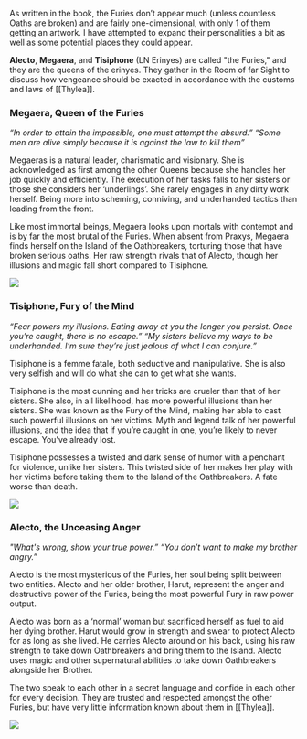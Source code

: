 As written in the book, the Furies don’t appear much (unless countless Oaths are broken) and are fairly one-dimensional, with only 1 of them getting an artwork. I have attempted to expand their personalities a bit as well as some potential places they could appear.

**Alecto**, **Megaera**, and **Tisiphone** (LN Erinyes) are called "the Furies," and they are the queens of the erinyes. They gather in the Room of far Sight to discuss how vengeance should be exacted in accordance with the customs and laws of [[Thylea]].

### Megaera, Queen of the Furies
*“In order to attain the impossible, one must attempt the absurd.”*
_“Some men are alive simply because it is against the law to kill them”_

Megaeras is a natural leader, charismatic and visionary. She is acknowledged as first among the other Queens because she handles her job quickly and efficiently. The execution of her tasks falls to her sisters or those she considers her ‘underlings’. She rarely engages in any dirty work herself. Being more into scheming, conniving, and underhanded tactics than leading from the front.

Like most immortal beings, Megaera looks upon mortals with contempt and is by far the most brutal of the Furies. When absent from Praxys, Megaera finds herself on the Island of the Oathbreakers, torturing those that have broken serious oaths. Her raw strength rivals that of Alecto, though her illusions and magic fall short compared to Tisiphone.

![](https://assets.forge-vtt.com/63545c07a653017066057503/Tokens/OotD/Megaera%2C%20the%20Fury%202.jpg)

### Tisiphone, Fury of the Mind
_“Fear powers my illusions. Eating away at you the longer you persist. Once you’re caught, there is no escape.”_
_“My sisters believe my ways to be underhanded. I’m sure they’re just jealous of what I can conjure.”_

Tisiphone is a femme fatale, both seductive and manipulative. She is also very selfish and will do what she can to get what she wants.

Tisiphone is the most cunning and her tricks are crueler than that of her sisters. She also, in all likelihood, has more powerful illusions than her sisters. She was known as the Fury of the Mind, making her able to cast such powerful illusions on her victims. Myth and legend talk of her powerful illusions, and the idea that if you’re caught in one, you’re likely to never escape. You’ve already lost.

Tisiphone possesses a twisted and dark sense of humor with a penchant for violence, unlike her sisters. This twisted side of her makes her play with her victims before taking them to the Island of the Oathbreakers. A fate worse than death.

![](https://assets.forge-vtt.com/63545c07a653017066057503/Tokens/OotD/Tisiphone%2C%20the%20Fury.jpg)

### Alecto, the Unceasing Anger

_"What's wrong, show your true power.”_
_“You don’t want to make my brother angry.”_

Alecto is the most mysterious of the Furies, her soul being split between two entities. Alecto and her older brother, Harut, represent the anger and destructive power of the Furies, being the most powerful Fury in raw power output.

Alecto was born as a ‘normal’ woman but sacrificed herself as fuel to aid her dying brother. Harut would grow in strength and swear to protect Alecto for as long as she lived. He carries Alecto around on his back, using his raw strength to take down Oathbreakers and bring them to the Island. Alecto uses magic and other supernatural abilities to take down Oathbreakers alongside her Brother.

The two speak to each other in a secret language and confide in each other for every decision. They are trusted and respected amongst the other Furies, but have very little information known about them in [[Thylea]].

![](https://cdnb.artstation.com/p/assets/images/images/074/401/433/large/dante-liu-.jpg?1711992660)
